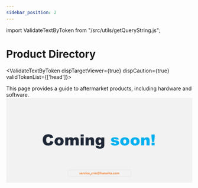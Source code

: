 ```yaml
---
sidebar_position: 2
---
```


import ValidateTextByToken from "/src/utils/getQueryString.js";

# Product Directory

<ValidateTextByToken dispTargetViewer={true} dispCaution={true} validTokenList={['head']}>

This page provides a guide to aftermarket products, including hardware and software.
![100](./img/100.png)
</ValidateTextByToken>